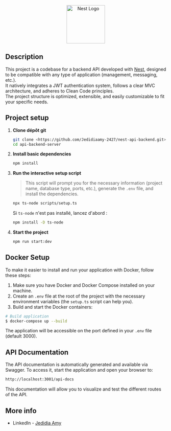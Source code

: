 <p align="center">
  <a href="http://nestjs.com/" target="blank"><img src="https://nestjs.com/img/logo-small.svg" width="120" alt="Nest Logo" /></a>
</p>

[circleci-image]: https://img.shields.io/circleci/build/github/nestjs/nest/master?token=abc123def456
[circleci-url]: https://circleci.com/gh/nestjs/nest


## Description

This project is a codebase for a backend API developed with [Nest](https://github.com/nestjs/nest), designed to be compatible with any type of application (management, messaging, etc.).  
It natively integrates a JWT authentication system, follows a clear MVC architecture, and adheres to Clean Code principles.  
The project structure is optimized, extensible, and easily customizable to fit your specific needs.



## Project setup

1. **Clone dépôt git**
   ```bash
   git clone <https://github.com/Jedidiaamy-2427/nest-api-backend.git>
   cd api-backend-server
   ```
2. **Install basic dependencies**
   ```bash
   npm install
   ```
3. **Run the interactive setup script**
   > This script will prompt you for the necessary information (project name, database type, ports, etc.), generate the `.env` file, and install the dependencies.
   ```bash
   npx ts-node scripts/setup.ts
   ```
   Si `ts-node` n'est pas installé, lancez d'abord :
   ```bash
   npm install -D ts-node
   ```
4. **Start the project**
   ```bash
   npm run start:dev
   ```

## Docker Setup

To make it easier to install and run your application with Docker, follow these steps:
1. Make sure you have Docker and Docker Compose installed on your machine.
2. Create an `.env` file at the root of the project with the necessary environment variables (the `setup.ts` script can help you).
3. Build and start the Docker containers:
```bash
# Build application 
$ docker-compose up --build
```

The application will be accessible on the port defined in your `.env` file (default 3000).

## API Documentation

The API documentation is automatically generated and available via Swagger. To access it, start the application and open your browser to:

```bash
http://localhost:3001/api-docs
```
This documentation will allow you to visualize and test the different routes of the API.

## More info

- LinkedIn - [Jedidia Amy](www.linkedin.com/in/jedidia-amy-andrianjafiarifetra-5a3494201)